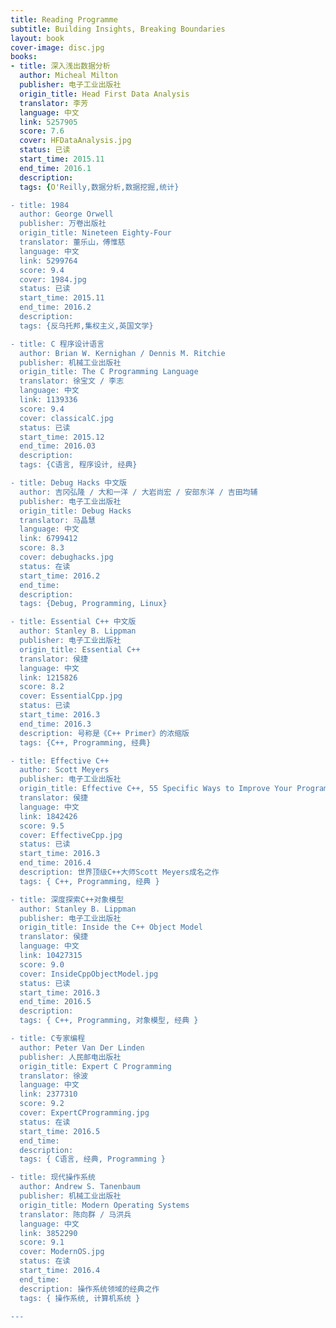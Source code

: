 ```yaml
---
title: Reading Programme
subtitle: Building Insights, Breaking Boundaries
layout: book
cover-image: disc.jpg
books:
- title: 深入浅出数据分析
  author: Micheal Milton
  publisher: 电子工业出版社
  origin_title: Head First Data Analysis
  translator: 李芳
  language: 中文
  link: 5257905
  score: 7.6
  cover: HFDataAnalysis.jpg
  status: 已读
  start_time: 2015.11
  end_time: 2016.1
  description:
  tags: {O'Reilly,数据分析,数据挖掘,统计}

- title: 1984
  author: George Orwell
  publisher: 万卷出版社
  origin_title: Nineteen Eighty-Four
  translator: 董乐山，傅惟慈
  language: 中文
  link: 5299764
  score: 9.4
  cover: 1984.jpg
  status: 已读
  start_time: 2015.11
  end_time: 2016.2
  description: 
  tags: {反乌托邦,集权主义,英国文学}

- title: C 程序设计语言
  author: Brian W. Kernighan / Dennis M. Ritchie
  publisher: 机械工业出版社
  origin_title: The C Programming Language
  translator: 徐宝文 / 李志
  language: 中文
  link: 1139336
  score: 9.4
  cover: classicalC.jpg
  status: 已读
  start_time: 2015.12
  end_time: 2016.03
  description:
  tags: {C语言, 程序设计, 经典}

- title: Debug Hacks 中文版
  author: 吉冈弘隆 / 大和一洋 / 大岩尚宏 / 安部东洋 / 吉田均辅
  publisher: 电子工业出版社
  origin_title: Debug Hacks
  translator: 马晶慧
  language: 中文
  link: 6799412
  score: 8.3
  cover: debughacks.jpg
  status: 在读
  start_time: 2016.2
  end_time: 
  description:
  tags: {Debug, Programming, Linux}

- title: Essential C++ 中文版
  author: Stanley B. Lippman
  publisher: 电子工业出版社
  origin_title: Essential C++
  translator: 侯捷
  language: 中文
  link: 1215826
  score: 8.2
  cover: EssentialCpp.jpg
  status: 已读
  start_time: 2016.3
  end_time: 2016.3
  description: 号称是《C++ Primer》的浓缩版
  tags: {C++, Programming, 经典}

- title: Effective C++
  author: Scott Meyers
  publisher: 电子工业出版社
  origin_title: Effective C++, 55 Specific Ways to Improve Your Programs and Designs
  translator: 侯捷
  language: 中文
  link: 1842426
  score: 9.5
  cover: EffectiveCpp.jpg
  status: 已读
  start_time: 2016.3
  end_time: 2016.4
  description: 世界顶级C++大师Scott Meyers成名之作
  tags: { C++, Programming, 经典 }

- title: 深度探索C++对象模型
  author: Stanley B. Lippman
  publisher: 电子工业出版社
  origin_title: Inside the C++ Object Model
  translator: 侯捷
  language: 中文
  link: 10427315
  score: 9.0
  cover: InsideCppObjectModel.jpg
  status: 已读
  start_time: 2016.3
  end_time: 2016.5
  description:
  tags: { C++, Programming, 对象模型, 经典 }

- title: C专家编程
  author: Peter Van Der Linden
  publisher: 人民邮电出版社
  origin_title: Expert C Programming
  translator: 徐波
  language: 中文
  link: 2377310
  score: 9.2
  cover: ExpertCProgramming.jpg
  status: 在读
  start_time: 2016.5
  end_time: 
  description: 
  tags: { C语言, 经典, Programming }

- title: 现代操作系统
  author: Andrew S. Tanenbaum
  publisher: 机械工业出版社
  origin_title: Modern Operating Systems
  translator: 陈向群 / 马洪兵
  language: 中文
  link: 3852290
  score: 9.1
  cover: ModernOS.jpg
  status: 在读
  start_time: 2016.4
  end_time: 
  description: 操作系统领域的经典之作
  tags: { 操作系统, 计算机系统 }

---
```

